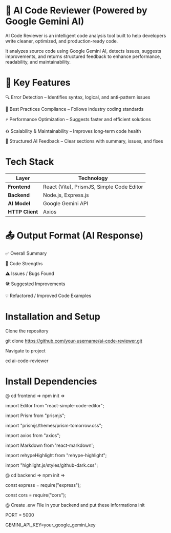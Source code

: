 # 🧠 AI Code Reviewer (Powered by Google Gemini AI)

AI Code Reviewer is an intelligent code analysis tool built to help developers write cleaner, optimized, and production-ready code.

It analyzes source code using Google Gemini AI, detects issues, suggests improvements, and returns structured feedback to enhance performance, readability, and maintainability.

# 🚀 Key Features

🔍 Error Detection – Identifies syntax, logical, and anti-pattern issues

🌱 Best Practices Compliance – Follows industry coding standards

⚡ Performance Optimization – Suggests faster and efficient solutions

♻️ Scalability & Maintainability – Improves long-term code health

🧾 Structured AI Feedback – Clear sections with summary, issues, and fixes

#  Tech Stack

| Layer           | Technology                                |
| --------------- | ----------------------------------------- |
| **Frontend**    | React (Vite), PrismJS, Simple Code Editor |
| **Backend**     | Node.js, Express.js                       |
| **AI Model**    | Google Gemini API                         |
| **HTTP Client** | Axios                                     |


# 📤 Output Format (AI Response)

✅ Overall Summary

💪 Code Strengths

⚠️ Issues / Bugs Found

🛠 Suggested Improvements

💡 Refactored / Improved Code Examples

# Installation and Setup

Clone the repository

git clone https://github.com/your-username/ai-code-reviewer.git

Navigate to project

cd ai-code-reviewer

# Install Dependencies

@ cd frontend => npm init => 

import Editor from "react-simple-code-editor";

import Prism from "prismjs";

import "prismjs/themes/prism-tomorrow.css";

import axios from "axios";

import Markdown from 'react-markdown';

import rehypeHighlight from "rehype-highlight";

import "highlight.js/styles/github-dark.css";

@ cd backend => npm init => 

const express = require("express");

const cors = require("cors");

@ Create .env File in your backend and put these informations init

PORT = 5000

GEMINI_API_KEY=your_google_gemini_key


